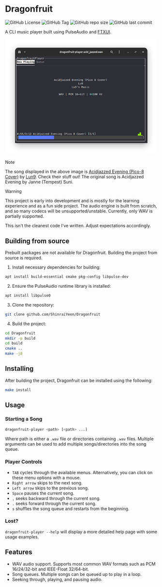 # Dragonfruit

![GitHub License](https://img.shields.io/github/license/ShinraiYeen/Dragonfruit) ![GitHub Tag](https://img.shields.io/github/v/tag/ShinraiYeen/Dragonfruit)
 ![GitHub repo size](https://img.shields.io/github/repo-size/ShinraiYeen/Dragonfruit) ![GitHub last commit](https://img.shields.io/github/last-commit/ShinraiYeen/Dragonfruit)


A CLI music player built using PulseAudio and [FTXUI](https://github.com/ArthurSonzogni/FTXUI).

![Dragonfruit](images/dragonfruit.png)

> [!NOTE]
> The song displayed in the above image is [Acidjazzed Evening (Pico-8 Cover)](https://www.youtube.com/watch?v=4xCEKbbe6WA) by [Lun9](https://www.youtube.com/@Lu9sMusic). Check their stuff out! The original song is Acidjazzed Evening by Janne (Tempest) Suni.

> [!WARNING]
> This project is early into development and is mostly for the learning experience and as a fun side project. The audio engine is built from scratch, and so many codecs will be unsupported/unstable. Currently, only WAV is partially supported.
>
> This isn't the cleanest code I've written. Adjust expectations accordingly.

## Building from source

Prebuilt packages are not available for Dragonfruit. Building the project from source is required.

1. Install necessary dependencies for building:
```bash
apt install build-essential cmake pkg-config libpulse-dev
```

2. Ensure the PulseAudio runtime library is installed:
```bash
apt install libpulse0
```

3. Clone the repository:
```bash
git clone github.com/ShinraiYeen/Dragonfruit
```

4. Build the project:
```bash
cd Dragonfruit
mkdir -p build
cd build
cmake ..
make -j8
```

## Installing
After building the project, Dragonfruit can be installed using the following:
```bash
make install
```

## Usage

### Starting a Song
```bash
dragonfruit-player <path> [<path> ...]
```

Where path is either a `.wav` file or directories containing `.wav` files. Multiple arguments can be used to add multiple songs/directories into the song queue.

### Player Controls
- `TAB` cycles through the available menus. Alternatively, you can click on these menu options with a mouse.
- `Right arrow` skips to the next song.
- `Left arrow` skips to the previous song.
- `Space` pauses the current song.
- `,` seeks backward through the current song.
- `.` seeks forward through the current song.
- `s` shuffles the song queue and restarts from the beginning.

### Lost?
`dragonfruit-player --help` will display a more detailed help page with some usage examples.

## Features
- WAV audio support. Supports most common WAV formats such as PCM 16/24/32-bit and IEEE-Float 32/64-bit.
- Song queues. Multiple songs can be queued up to play in a loop.
- Seeking through, playing, and pausing audio.